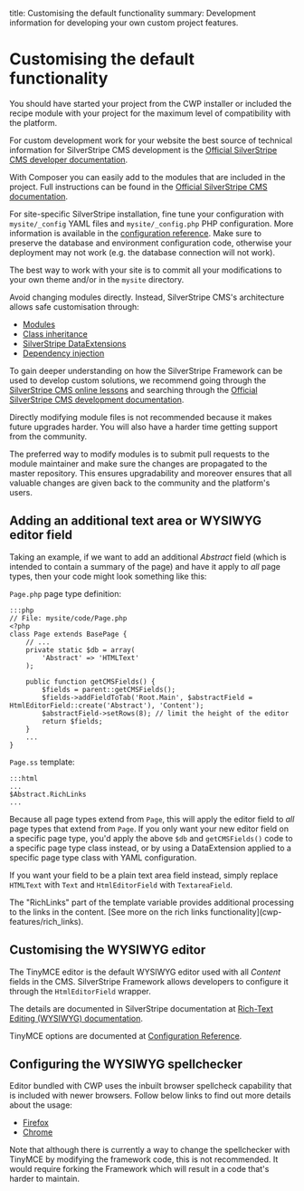 title: Customising the default functionality
summary: Development information for developing your own custom project features.

# Customising the default functionality

You should have started your project from the CWP installer or included the recipe module with your project for the maximum level of
compatibility with the platform.

For custom development work for your website the best source of technical information for SilverStripe CMS development is the [Official SilverStripe CMS developer documentation](https://docs.silverstripe.org/en/3/).

With Composer you can easily add to the modules that are included in the project. Full instructions can be found in the
[Official SilverStripe CMS documentation](https://docs.silverstripe.org/en/3/getting_started/composer/#advanced-usage).

For site-specific SilverStripe installation, fine tune your configuration with `mysite/_config` YAML files and
`mysite/_config.php` PHP configuration. More information is available in the [configuration
reference](https://docs.silverstripe.org/en/3/developer_guides/configuration/configuration/). Make sure to preserve the database and
environment configuration code, otherwise your deployment may not work (e.g. the database connection will not work).

The best way to work with your site is to commit all your modifications to your own theme and/or in the `mysite` directory.

Avoid changing modules directly. Instead, SilverStripe CMS's architecture allows safe customisation through:

* [Modules](https://addons.silverstripe.org/)
* [Class inheritance](https://docs.silverstripe.org/en/3/developer_guides/model/data_model_and_orm/#subclasses)
* [SilverStripe DataExtensions](https://docs.silverstripe.org/en/3/developer_guides/extending/extensions/)
* [Dependency injection](https://docs.silverstripe.org/en/3/developer_guides/extending/injector/)

To gain deeper understanding on how the SilverStripe Framework can be used to develop custom solutions, we recommend
going through the [SilverStripe CMS online lessons](https://www.silverstripe.org/learn/lessons/) and searching through
the [Official SilverStripe CMS development documentation](https://docs.silverstripe.org/en/3).

Directly modifying module files is not recommended because it makes future upgrades harder. You will also have a harder time getting support from the community.

The preferred way to modify modules is to submit pull requests to the module maintainer and make sure the changes are
propagated to the master repository. This ensures upgradability and moreover ensures that all valuable changes are
given back to the community and the platform's users.

## Adding an additional text area or WYSIWYG editor field

Taking an example, if we want to add an additional *Abstract* field (which is intended to contain a summary of the page)
and have it apply to *all* page types, then your code might look something like this:

`Page.php` page type definition:

	:::php
	// File: mysite/code/Page.php
	<?php
	class Page extends BasePage {
		// ...
		private static $db = array(
			'Abstract' => 'HTMLText'
		);

		public function getCMSFields() {
			$fields = parent::getCMSFields();
			$fields->addFieldToTab('Root.Main', $abstractField = HtmlEditorField::create('Abstract'), 'Content');
			$abstractField->setRows(8); // limit the height of the editor
			return $fields;
		}
		...
	}

`Page.ss` template:

	:::html
	...
	$Abstract.RichLinks
	...

Because all page types extend from `Page`, this will apply the editor field to *all* page types that extend from
`Page`. If you only want your new editor field on a specific page type, you'd apply the above `$db` and
`getCMSFields()` code to a specific page type class instead, or by using a DataExtension applied to a specific page type class with YAML configuration.

If you want your field to be a plain text area field instead, simply replace `HTMLText` with `Text` and
`HtmlEditorField` with `TextareaField`.

<div class="notice" markdown='1'>
The "RichLinks" part of the template variable provides additional processing to the links in the content.
[See more on the rich links functionality](cwp-features/rich_links).
</div>

## Customising the WYSIWYG editor

The TinyMCE editor is the default WYSIWYG editor used with all *Content* fields in the CMS. SilverStripe Framework
allows developers to configure it through the `HtmlEditorField` wrapper.

The details are documented in SilverStripe documentation at [Rich-Text Editing (WYSIWYG)
documentation](https://docs.silverstripe.org/en/3/developer_guides/forms/field_types/htmleditorfield/).

TinyMCE options are documented at [Configuration Reference](https://www.tinymce.com/docs-3x/reference/Configuration3x/).

## Configuring the WYSIWYG spellchecker

Editor bundled with CWP uses the inbuilt browser spellcheck capability that is included with newer browsers. Follow
below links to find out more details about the usage:

* [Firefox](http://support.mozilla.org/en-US/kb/how-do-i-use-firefox-spell-checker)
* [Chrome](https://support.google.com/chrome/answer/95604?hl=en)

Note that although there is currently a way to change the spellchecker with TinyMCE by modifying the framework code,
this is not recommended. It would require forking the Framework which will result in a code that's harder to maintain.
